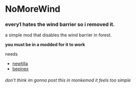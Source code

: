 # NoMoreWind
### every1 hates the wind barrier so i removed it. 
a simple mod that disables the wind barrier in forest.

**you must be in a modded for it to work**

needs
 - [newtilla](https://github.com/Loafiat/Newtilla/releases/latest)
 - [bepinex](https://github.com/BepInEx/BepInEx/releases/latest)
###### don't think im gonna post this in monkemod it feels too simple 

